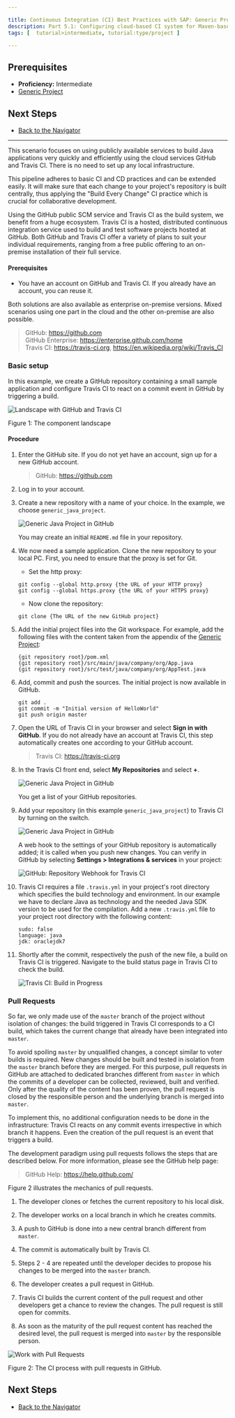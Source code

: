 ```yaml
---

title: Continuous Integration (CI) Best Practices with SAP: Generic Project with CI using Cloud Services
description: Part 5.1: Configuring cloud-based CI system for Maven-based generic Java project.
tags: [  tutorial>intermediate, tutorial:type/project ]

---
```


## Prerequisites

  - **Proficiency:** Intermediate
  - [Generic Project](http://go.sap.com/developer/tutorials/ci-best-practices-generic.html)
  
## Next Steps

  - [Back to the Navigator](http://go.sap.com/developer/tutorials/ci-best-practices-intro.html)

---


This scenario focuses on using publicly available services to build Java applications very quickly and efficiently using the cloud services GitHub and Travis CI. There is no need to set up any local infrastructure.

This pipeline adheres to basic CI and CD practices and can be extended easily. It will make sure that each change to your project's repository is built centrally, thus applying the "Build Every Change" CI practice which is crucial for collaborative development.

Using the GitHub public SCM service and Travis CI as the build system, we benefit from a huge ecosystem. Travis CI is a hosted, distributed continuous integration service used to build and test software projects hosted at GitHub. Both GitHub and Travis CI offer a variety of plans to suit your individual requirements, ranging from a free public offering to an on-premise installation of their full service.

#### Prerequisites

- You have an account on GitHub and Travis CI. If you already have an account, you can reuse it.

Both solutions are also available as enterprise on-premise versions. Mixed scenarios using one part in the cloud and the other on-premise are also possible.

> GitHub: https://github.com  
> GitHub Enterprise: https://enterprise.github.com/home  
> Travis CI: https://travis-ci.org, https://en.wikipedia.org/wiki/Travis_CI


### Basic setup

In this example, we create a GitHub repository containing a small sample application and configure Travis CI to react on a commit event in GitHub by triggering a build.

![Landscape with GitHub and Travis CI](generic-project-cloud-7.png)

Figure 1: The component landscape

####  Procedure

1. Enter the GitHub site. If you do not yet have an account, sign up for a new GitHub account.
  
    > GitHub: https://github.com
    
2. Log in to your account.

3. Create a new repository with a name of your choice. In the example, we choose `generic_java_project`.

    ![Generic Java Project in GitHub](generic-project-cloud-1.png)
    
    You may create an initial `README.md` file in your repository.
    
4. We now need a sample application. Clone the new repository to your local PC. First, you need to ensure that the proxy is set for Git.
  
    - Set the http proxy:
      
    ```
    git config --global http.proxy {the URL of your HTTP proxy}
    git config --global https.proxy {the URL of your HTTPS proxy}
    ```
      
    - Now clone the repository:
    
    ```
    git clone {The URL of the new GitHub project}
    ```

5. Add the initial project files into the Git workspace. For example, add the following files with the content taken from the appendix of the [Generic Project](http://go.sap.com/developer/tutorials/ci-best-practices-generic.html):

    ```
    {git repository root}/pom.xml
    {git repository root}/src/main/java/company/org/App.java
    {git repository root}/src/test/java/company/org/AppTest.java
    ```

6. Add, commit and push the sources. The initial project is now available in GitHub.

    ```
    git add .
    git commit -m "Initial version of HelloWorld"
    git push origin master
    ```

7. Open the URL of Travis CI in your browser and select **Sign in with GitHub**. If you do not already have an account at Travis CI, this step automatically creates one according to your GitHub account.
  
    > Travis CI: https://travis-ci.org
    
8. In the Travis CI front end, select **My Repositories** and select **+**.
 
    ![Generic Java Project in GitHub](generic-project-cloud-2.png)
    
    You get a list of your GitHub repositories.
   
9. Add your repository (in this example `generic_java_project`) to Travis CI by turning on the switch.

    ![Generic Java Project in GitHub](generic-project-cloud-3.png)

    A web hook to the settings of your GitHub repository is automatically added; it is called when you push new changes. You can verify in GitHub by selecting **Settings > Integrations & services** in your project:

    ![GitHub: Repository Webhook for Travis CI](generic-project-cloud-4.png)

10. Travis CI requires a file `.travis.yml` in your project's root directory which specifies the build technology and environment. In our example we have to declare Java as technology and the needed Java SDK version to be used for the compilation. Add a new `.travis.yml` file to your project root directory with the following content:

    ```
    sudo: false
    language: java
    jdk: oraclejdk7
    ```

11. Shortly after the commit, respectively the push of the new file, a build on Travis CI is triggered. Navigate to the build status page in Travis CI to check the build.

    ![Travis CI: Build in Progress](generic-project-cloud-5.png)


### Pull Requests

So far, we only made use of the `master` branch of the project without isolation of changes: the build triggered in Travis CI corresponds to a CI build, which takes the current change that already have been integrated into `master`.

To avoid spoiling `master` by unqualified changes, a concept similar to voter builds is required. New changes should be built and tested in isolation from the `master` branch before they are merged. For this purpose, pull requests in GitHub are attached to dedicated branches different from `master` in which the commits of a developer can be collected, reviewed, built and verified. Only after the quality of the content has been proven, the pull request is closed by the responsible person and the underlying branch is merged into `master`.

To implement this, no additional configuration needs to be done in the infrastructure: Travis CI reacts on any commit events irrespective in which branch it happens. Even the creation of the pull request is an event that triggers a build.

The development paradigm using pull requests follows the steps that are described below. For more information, please see the GitHub help page:

> GitHub Help: https://help.github.com/

Figure 2 illustrates the mechanics of pull requests.

1. The developer clones or fetches the current repository to his local disk.

2. The developer works on a local branch in which he creates commits.

3. A push to GitHub is done into a new central branch different from `master`.

4. The commit is automatically built by Travis CI.

5. Steps 2 - 4 are repeated until the developer decides to propose his changes to be merged into the `master` branch.

6. The developer creates a pull request in GitHub.

7. Travis CI builds the current content of the pull request and other developers get a chance to review the changes. The pull request is still open for commits.

8. As soon as the maturity of the pull request content has reached the desired level, the pull request is merged into `master` by the responsible person.

![Work with Pull Requests](generic-project-cloud-6.png)

Figure 2: The CI process with pull requests in GitHub.


## Next Steps

  - [Back to the Navigator](http://go.sap.com/developer/tutorials/ci-best-practices-intro.html)
  

